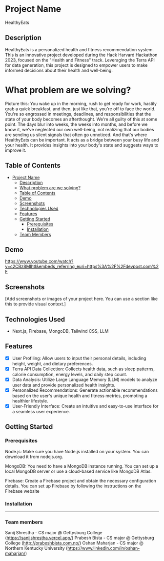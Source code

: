# Project Name

HealthyEats

## Description

HealthyEats is a personalized health and fitness recommendation system. This is an innovative project developed during the Hack Harvard Hackathon 2023, focused on the "Health and Fitness" track. Leveraging the Terra API for data generation, this project is designed to empower users to make informed decisions about their health and well-being. 

# What problem are we solving?
Picture this: You wake up in the morning, rush to get ready for work, hastily grab a quick breakfast, and then, just like that, you're off to face the world. You're so engrossed in meetings, deadlines, and responsibilities that the state of your body becomes an afterthought. We're all guilty of this at some point. The days blur into weeks, the weeks into months, and before we know it, we've neglected our own well-being, not realizing that our bodies are sending us silent signals that often go unnoticed.
And that's where HealthyEats can be important. It acts as a bridge between your busy life and your health. It provides insights into your body's state and suggests ways to improve it. 

## Table of Contents

- [Project Name](#project-name)
  - [Description](#description)
  - [What problem are we solving?](#what-problem-are-we-solving?)
  - [Table of Contents](#table-of-contents)
  - [Demo](#demo)
  - [Screenshots](#screenshots)
  - [Technologies Used](#technologies-used)
  - [Features](#features)
  - [Getting Started](#getting-started)
    - [Prerequisites](#prerequisites)
    - [Installation](#installation)
  - [Team Members](#team-members)

## Demo

https://www.youtube.com/watch?v=c2CBz8MlhtI&embeds_referring_euri=https%3A%2F%2Fdevpost.com%2F

## Screenshots

[Add screenshots or images of your project here. You can use a section like this to provide visual context.]

## Technologies Used

- Next.js, Firebase, MongoDB, Tailwind CSS, LLM

## Features

- [x] User Profiling: Allow users to input their personal details, including height, weight, and dietary preferences.
- [x] Terra API Data Collection: Collects health data, such as sleep patterns, calorie consumption, energy levels, and daily step count.
- [x] Data Analysis: Utilize Large Language Memory (LLM) models to analyze user data and provide personalized health insights.
- [x] Personalized Recommendations: Generate actionable recommendations based on the user's unique health and fitness metrics, promoting a healthier lifestyle.
- [x] User-Friendly Interface: Create an intuitive and easy-to-use interface for a seamless user experience.

## Getting Started

### Prerequisites

Node.js: Make sure you have Node.js installed on your system. You can download it from nodejs.org.

MongoDB: You need to have a MongoDB instance running. You can set up a local MongoDB server or use a cloud-based service like MongoDB Atlas.

Firebase: Create a Firebase project and obtain the necessary configuration details. You can set up Firebase by following the instructions on the Firebase website

### Installation




---

### Team members
Sanij Shrestha - CS major @ Gettysburg College (https://sanijshrestha.vercel.app/)
Prabesh Bista - CS major @ Gettysburg College (http://prabeshbista.com.np/)
Oshan Maharjan - CS major @ Northern Kentucky University (https://www.linkedin.com/in/oshan-maharjan/)
